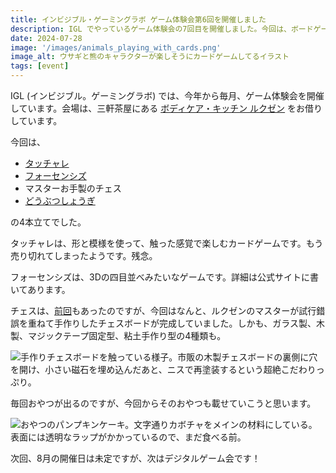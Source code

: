 ```yaml
---
title: インビジブル・ゲーミングラボ ゲーム体験会第6回を開催しました
description: IGL でやっているゲーム体験会の7回目を開催しました。今回は、ボードゲーム会でした。
date: 2024-07-28
image: '/images/animals_playing_with_cards.png'
image_alt: ウサギと熊のキャラクターが楽しそうにカードゲームしてるイラスト
tags: [event]
---
```


IGL (インビジブル。ゲーミングラボ) では、今年から毎月、ゲーム体験会を開催しています。会場は、三軒茶屋にある [ボディケア・キッチン ルクゼン](https://luxen.jp/) をお借りしています。

今回は、

- [タッチャレ](https://camp-fire.jp/projects/view/681357)
- [フォーセンシズ](https://sugorokuya.jp/p/four-senses)
- マスターお手製のチェス
- [どうぶつしょうぎ](https://ja.wikipedia.org/wiki/%E3%81%A9%E3%81%86%E3%81%B6%E3%81%A4%E3%81%97%E3%82%87%E3%81%86%E3%81%8E)

の4本立てでした。

タッチャレは、形と模様を使って、触った感覚で楽しむカードゲームです。もう売り切れてしまったようです。残念。

フォーセンシズは、3Dの四目並べみたいなゲームです。詳細は公式サイトに書いてあります。

チェスは、[前回](https://yncat.net/posts/igl)もあったのですが、今回はなんと、ルクゼンのマスターが試行錯誤を重ねて手作りしたチェスボードが完成していました。しかも、ガラス製、木製、マジックテープ固定型、粘土手作り型の4種類も。

![手作りチェスボードを触っている様子。市販の木製チェスボードの裏側に穴を開け、小さい磁石を埋め込んだあと、ニスで再塗装するという超絶こだわりっぷり。]({{site.baseurl}}/images/board.jpeg#wide)

毎回おやつが出るのですが、今回からそのおやつも載せていこうと思います。

![おやつのパンプキンケーキ。文字通りカボチャをメインの材料にしている。表面には透明なラップがかかっているので、まだ食べる前。]({{site.baseurl}}/images/pumpkin_cake.jpg#wide)

次回、8月の開催日は未定ですが、次はデジタルゲーム会です！

